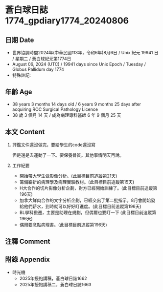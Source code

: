 [_metadata_:encoding]: - "utf-8"
[_metadata_:language]: - "zh-Hant-TW"
[_metadata_:fileformat]: - "markdown"
[_metadata_:MIME_type]: - "text/plain"
[_metadata_:markdown_version]: - "commonmark version 0.30"
[_metadata_:markdown_spec]: - "https://spec.commonmark.org/0.30/"

# 蒼白球日誌1774_gpdiary1774_20240806 #

## 日期 Date ##

* 世界協調時間2024年(中華民國113年，令和6年)8月6日 / Unix 紀元 19941 日 / 星期二 / 蒼白球紀元第1774日
* August 06, 2024 (UTC) / 19941 days since Unix Epoch / Tuesday / Globus Pallidum day 1774
* 特殊註記:

## 年齡 Age ##

* 38 years 3 months 14 days old / 6 years 9 months 25 days after acquiring ROC Surgical Pathology Licence
* 38 歲 3 個月 14 天 / 成為病理專科醫師 6 年 9 個月 25 天

## 本文 Content ##

1. 評鑑文件還沒做完，要給學生的code還沒寫

    但是還是去運動了一下。要保養骨質。其他事情明天再說。

2. 工作紀要

    - 開始帶大學生做影像分析。(此目標目前追蹤第21天)
    - 籌備嶄新的病理學及病理實驗教材。(此目標目前追蹤第15天)
    - H大合作的切片影像分析企劃，對方已經開始訓練了。(此目標目前追蹤第196天)
    - 加拿大鮮肉合作的文字分析企劃，已經交出了第二批指示。8月會開始發給他們薪水，到時就可以好好盯進度。(此目標目前追蹤第196天)
    - BL學科搬遷，主要是助理在規劃，但偶爾也要盯一下 (此目標目前追蹤第196天)
    - 偶爾要念點病理書。(此目標目前追蹤第196天)

## 注釋 Comment ##


## 附錄 Appendix ##

* 時光機
    - 2025年授袍講稿，蒼白球日誌1662
    - 2025年授袍講稿二，蒼白球日誌1663
